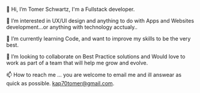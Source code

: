 👋 Hi, I’m Tomer Schwartz, I'm a Fullstack developer.

👀 I’m interested in UX/UI design and anything to do with Apps and Websites development...or anything with technology acctualy..

🌱 I’m currently learning Code, and want to improve my skills to be the very best. 

💞️ I’m looking to collaborate on Best Practice solutions and Would love to work as part of a team that will help me grow and evolve.

📫 How to reach me ... you are welcome to email me and ill answear as quick as possible.
kap70tomer@gmail.com.


